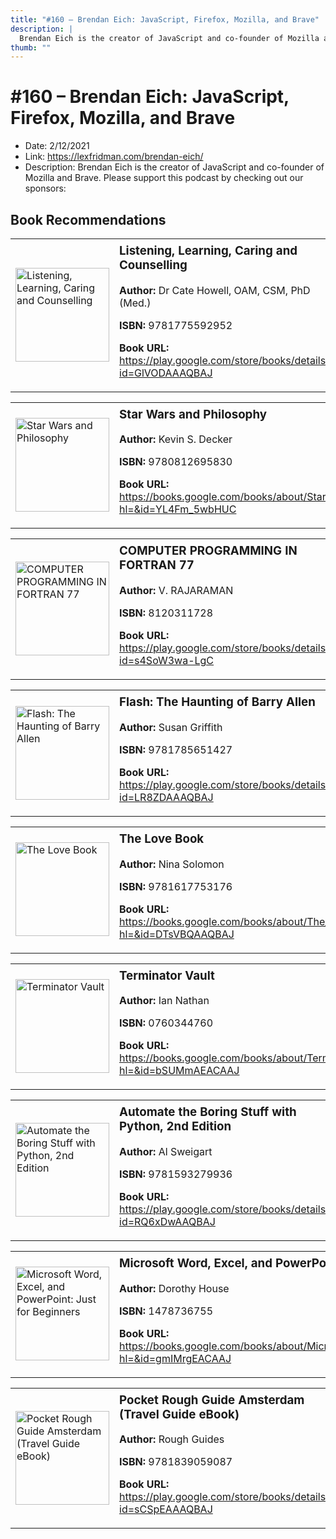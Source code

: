 ```yaml
---
title: "#160 – Brendan Eich: JavaScript, Firefox, Mozilla, and Brave"
description: |
  Brendan Eich is the creator of JavaScript and co-founder of Mozilla and Brave. Please support this podcast by checking out our sponsors:"
thumb: ""
---
```


# #160 – Brendan Eich: JavaScript, Firefox, Mozilla, and Brave

  - Date: 2/12/2021
  - Link: https://lexfridman.com/brendan-eich/
  - Description: Brendan Eich is the creator of JavaScript and co-founder of Mozilla and Brave. Please support this podcast by checking out our sponsors:

## Book Recommendations

<table style="border: none;"><tr style="border: none;"><td style="border: none;"><img src="https://books.google.com/books/content?id=GlVODAAAQBAJ&printsec=frontcover&img=1&zoom=1&edge=curl&source=gbs_api" alt="Listening, Learning, Caring and Counselling" width="150" style="vertical-align: top;"></td><td style="border: none; vertical-align: top;"><h3 style='margin-top: 5'>Listening, Learning, Caring and Counselling</h3><p><strong>Author:</strong> Dr Cate Howell, OAM, CSM, PhD (Med.)</p><p><strong>ISBN:</strong> 9781775592952</p><p><strong>Book URL:</strong> <a href="https://play.google.com/store/books/details?id=GlVODAAAQBAJ">https://play.google.com/store/books/details?id=GlVODAAAQBAJ</a></p></td></tr></table>
<table style="border: none;"><tr style="border: none;"><td style="border: none;"><img src="https://books.google.com/books/content?id=YL4Fm_5wbHUC&printsec=frontcover&img=1&zoom=1&edge=curl&source=gbs_api" alt="Star Wars and Philosophy" width="150" style="vertical-align: top;"></td><td style="border: none; vertical-align: top;"><h3 style='margin-top: 5'>Star Wars and Philosophy</h3><p><strong>Author:</strong> Kevin S. Decker</p><p><strong>ISBN:</strong> 9780812695830</p><p><strong>Book URL:</strong> <a href="https://books.google.com/books/about/Star_Wars_and_Philosophy.html?hl=&id=YL4Fm_5wbHUC">https://books.google.com/books/about/Star_Wars_and_Philosophy.html?hl=&id=YL4Fm_5wbHUC</a></p></td></tr></table>
<table style="border: none;"><tr style="border: none;"><td style="border: none;"><img src="https://books.google.com/books/content?id=s4SoW3wa-LgC&printsec=frontcover&img=1&zoom=1&edge=curl&source=gbs_api" alt="COMPUTER PROGRAMMING IN FORTRAN 77" width="150" style="vertical-align: top;"></td><td style="border: none; vertical-align: top;"><h3 style='margin-top: 5'>COMPUTER PROGRAMMING IN FORTRAN 77</h3><p><strong>Author:</strong> V. RAJARAMAN</p><p><strong>ISBN:</strong> 8120311728</p><p><strong>Book URL:</strong> <a href="https://play.google.com/store/books/details?id=s4SoW3wa-LgC">https://play.google.com/store/books/details?id=s4SoW3wa-LgC</a></p></td></tr></table>
<table style="border: none;"><tr style="border: none;"><td style="border: none;"><img src="https://books.google.com/books/content?id=LR8ZDAAAQBAJ&printsec=frontcover&img=1&zoom=1&edge=curl&source=gbs_api" alt="Flash: The Haunting of Barry Allen" width="150" style="vertical-align: top;"></td><td style="border: none; vertical-align: top;"><h3 style='margin-top: 5'>Flash: The Haunting of Barry Allen</h3><p><strong>Author:</strong> Susan Griffith</p><p><strong>ISBN:</strong> 9781785651427</p><p><strong>Book URL:</strong> <a href="https://play.google.com/store/books/details?id=LR8ZDAAAQBAJ">https://play.google.com/store/books/details?id=LR8ZDAAAQBAJ</a></p></td></tr></table>
<table style="border: none;"><tr style="border: none;"><td style="border: none;"><img src="https://books.google.com/books/content?id=DTsVBQAAQBAJ&printsec=frontcover&img=1&zoom=1&edge=curl&source=gbs_api" alt="The Love Book" width="150" style="vertical-align: top;"></td><td style="border: none; vertical-align: top;"><h3 style='margin-top: 5'>The Love Book</h3><p><strong>Author:</strong> Nina Solomon</p><p><strong>ISBN:</strong> 9781617753176</p><p><strong>Book URL:</strong> <a href="https://books.google.com/books/about/The_Love_Book.html?hl=&id=DTsVBQAAQBAJ">https://books.google.com/books/about/The_Love_Book.html?hl=&id=DTsVBQAAQBAJ</a></p></td></tr></table>
<table style="border: none;"><tr style="border: none;"><td style="border: none;"><img src="https://books.google.com/books/content?id=bSUMmAEACAAJ&printsec=frontcover&img=1&zoom=1&source=gbs_api" alt="Terminator Vault" width="150" style="vertical-align: top;"></td><td style="border: none; vertical-align: top;"><h3 style='margin-top: 5'>Terminator Vault</h3><p><strong>Author:</strong> Ian Nathan</p><p><strong>ISBN:</strong> 0760344760</p><p><strong>Book URL:</strong> <a href="https://books.google.com/books/about/Terminator_Vault.html?hl=&id=bSUMmAEACAAJ">https://books.google.com/books/about/Terminator_Vault.html?hl=&id=bSUMmAEACAAJ</a></p></td></tr></table>
<table style="border: none;"><tr style="border: none;"><td style="border: none;"><img src="https://books.google.com/books/content?id=RQ6xDwAAQBAJ&printsec=frontcover&img=1&zoom=1&edge=curl&source=gbs_api" alt="Automate the Boring Stuff with Python, 2nd Edition" width="150" style="vertical-align: top;"></td><td style="border: none; vertical-align: top;"><h3 style='margin-top: 5'>Automate the Boring Stuff with Python, 2nd Edition</h3><p><strong>Author:</strong> Al Sweigart</p><p><strong>ISBN:</strong> 9781593279936</p><p><strong>Book URL:</strong> <a href="https://play.google.com/store/books/details?id=RQ6xDwAAQBAJ">https://play.google.com/store/books/details?id=RQ6xDwAAQBAJ</a></p></td></tr></table>
<table style="border: none;"><tr style="border: none;"><td style="border: none;"><img src="https://books.google.com/books/content?id=gmIMrgEACAAJ&printsec=frontcover&img=1&zoom=1&source=gbs_api" alt="Microsoft Word, Excel, and PowerPoint: Just for Beginners" width="150" style="vertical-align: top;"></td><td style="border: none; vertical-align: top;"><h3 style='margin-top: 5'>Microsoft Word, Excel, and PowerPoint: Just for Beginners</h3><p><strong>Author:</strong> Dorothy House</p><p><strong>ISBN:</strong> 1478736755</p><p><strong>Book URL:</strong> <a href="https://books.google.com/books/about/Microsoft_Word_Excel_and_PowerPoint_Just.html?hl=&id=gmIMrgEACAAJ">https://books.google.com/books/about/Microsoft_Word_Excel_and_PowerPoint_Just.html?hl=&id=gmIMrgEACAAJ</a></p></td></tr></table>
<table style="border: none;"><tr style="border: none;"><td style="border: none;"><img src="https://books.google.com/books/content?id=sCSpEAAAQBAJ&printsec=frontcover&img=1&zoom=1&edge=curl&source=gbs_api" alt="Pocket Rough Guide Amsterdam (Travel Guide eBook)" width="150" style="vertical-align: top;"></td><td style="border: none; vertical-align: top;"><h3 style='margin-top: 5'>Pocket Rough Guide Amsterdam (Travel Guide eBook)</h3><p><strong>Author:</strong> Rough Guides</p><p><strong>ISBN:</strong> 9781839059087</p><p><strong>Book URL:</strong> <a href="https://play.google.com/store/books/details?id=sCSpEAAAQBAJ">https://play.google.com/store/books/details?id=sCSpEAAAQBAJ</a></p></td></tr></table>
